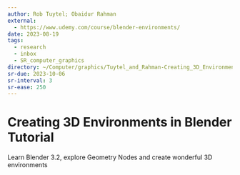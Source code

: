 ```yaml
---
author: Rob Tuytel; Obaidur Rahman
external:
  - https://www.udemy.com/course/blender-environments/
date: 2023-08-19
tags:
  - research
  - inbox
  - SR_computer_graphics
directory: ~/Computer/graphics/Tuytel_and_Rahman-Creating_3D_Environments/
sr-due: 2023-10-06
sr-interval: 3
sr-ease: 250
---
```


# Creating 3D Environments in Blender Tutorial

Learn Blender 3.2, explore Geometry Nodes and create wonderful 3D environments
